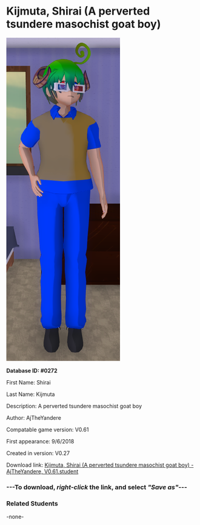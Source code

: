 # Kijmuta, Shirai (A perverted tsundere masochist goat boy)

<img src="../../Files/Images/Kijmuta, Shirai (A perverted tsundere masochist goat boy).png" title="Kijmuta, Shirai (A perverted tsundere masochist goat boy) - AjTheYandere, V0.61">

**Database ID: #0272**

First Name: Shirai

Last Name: Kijmuta

Description: A perverted tsundere masochist goat boy

Author: AjTheYandere

Compatable game version: V0.61

First appearance: 9/6/2018

Created in version: V0.27

Download link: <a href="https://raw.githubusercontent.com/Arbiter1223/Daigaku-Gurashi-Custom-Students/master/Files/Student%20Files/Kijmuta%2C%20Shirai%20(A%20perverted%20tsundere%20masochist%20goat%20boy)%20-%20AjTheYandere%2C%20V0.61.student">Kijmuta, Shirai (A perverted tsundere masochist goat boy) - AjTheYandere, V0.61.student</a>

### ---**To download, _right-click_ the link, and select _"Save as"_**---

### Related Students

-none-
